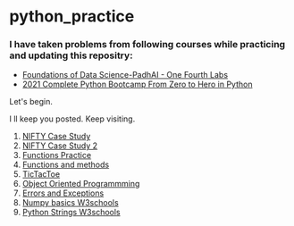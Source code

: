 <h1>
python_practice
</h1>
<h3>
I have taken problems from following courses while practicing and updating this repositry: 
</h3>
<ul>
  <li> <a href = "https://padhai.onefourthlabs.in" target = "_blank">Foundations of Data Science-PadhAI - One Fourth Labs</a></li>
  <li> <a href = "https://www.udemy.com/course/complete-python-bootcamp" target = "_blank">2021 Complete Python Bootcamp From Zero to Hero in Python</a></li>
</ul>
Let's begin.

I ll keep you posted. Keep visiting.

<div>
  <ol>
    <li> <a href = https://github.com/sahilbansal1729/python-practice/blob/master/1.%20NIFTY%20Case%20Study.ipynb target = _blank>NIFTY Case Study</a> </li>
    <li> <a href = https://github.com/sahilbansal1729/python-practice/blob/master/2.%20NIFTY%20Case%20Study%202.ipynb target = _blank>NIFTY Case Study 2</a> </li>
    <li> <a href = https://github.com/sahilbansal1729/python-practice/blob/master/3.%20Function%20Practice%20Exercises.ipynb target = _blank>Functions Practice</a> </li>
    <li> <a href = https://github.com/sahilbansal1729/python-practice/blob/master/4.%20Functions%20and%20Methods%20Homework.ipynb target = _blank>Functions and methods</a> </li>
    <li> <a href = https://github.com/sahilbansal1729/python-practice/blob/master/5.%20TicTacToe.ipynb target = _blank>TicTacToe</a> </li>
    <li> <a href = https://github.com/sahilbansal1729/python-practice/blob/master/6.%20Object%20Oriented%20Programming%20Homework.ipynb target = _blank>Object Oriented Programmming</a> </li>
    <li> <a href = https://github.com/sahilbansal1729/python-practice/blob/master/7.%20Errors%20and%20Exceptions%20Homework.ipynb target = _blank>Errors and Exceptions</a> </li>
    <li> <a href = https://github.com/sahilbansal1729/python-practice/blob/master/8.%20Numpy%20basics%20W3schools.ipynb target = _blank>Numpy basics W3schools</a> </li>
    <li> <a href = https://github.com/sahilbansal1729/python-practice/blob/master/9.%20Python%20Strings%20W3schools.ipynb target = _blank>Python Strings W3schools</a> </li>
    
  </ol>
</div>
